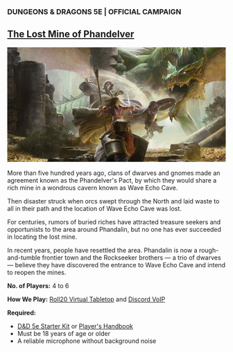 ### DUNGEONS & DRAGONS 5E | OFFICIAL CAMPAIGN
## [The Lost Mine of Phandelver](https://www.dndbeyond.com/sources/lmop)

![Image](dnd-5e-phandelver-carousel.png)

More than five hundred years ago, clans of dwarves and gnomes made an agreement known as the Phandelver's Pact, by which they would share a rich mine in a wondrous cavern known as Wave Echo Cave.

Then disaster struck when orcs swept through the North and laid waste to all in their path and the location of Wave Echo Cave was lost.

For centuries, rumors of buried riches have attracted treasure seekers and opportunists to the area around Phandalin, but no one has ever succeeded in locating the lost mine.

In recent years, people have resettled the area. Phandalin is now a rough-and-tumble frontier town and the Rockseeker brothers — a trio of dwarves — believe they have discovered the entrance to Wave Echo Cave and intend to reopen the mines.

**No. of Players:** 4 to 6

**How We Play:** [Roll20 Virtual Tabletop](https://roll20.net/) and [Discord VoIP](https://discord.com/)

**Required:**
- [D&D 5e Starter Kit](https://www.dndbeyond.com/sources/lmop) or [Player's Handbook](https://www.dndbeyond.com/sources/phb)
- Must be 18 years of age or older
- A reliable microphone without background noise
